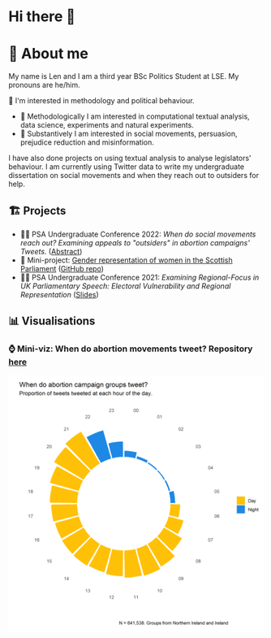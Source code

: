 # Hi there 👋

# 👨 About me  

My name is Len and I am a third year BSc Politics Student at LSE. My pronouns are he/him. 

🤔 I'm interested in methodology and political behaviour. 

* 🧰 Methodologically I am interested in computational textual analysis, data science, experiments and natural experiments.
* 🔎 Substantively I am interested in social movements, persuasion, prejudice reduction and misinformation.

I have also done projects on using textual analysis to analyse legislators' behaviour. I am currently using Twitter data to write my undergraduate dissertation on social movements and when they reach out to outsiders for help.

## 🏗️ Projects 
* 🧑‍🏫 PSA Undergraduate Conference 2022: *When do social movements reach out? Examining appeals to "outsiders" in abortion campaigns' Tweets.* ([Abstract](https://github.com/lenmetson/lenmetson/blob/94caff4966ad79f4d58535b644b3ab8d5f511f36/files/psa-abstract.pdf))
* 🔎 Mini-project: [Gender representation of women in the Scottish Parliament](https://lenmetson.github.io/MSP-gender-speeches/) ([GitHub repo](https://github.com/lenmetson/MSP-gender-speeches))
* 🧑‍🏫 PSA Undergraduate Conference 2021: *Examining Regional-Focus in UK Parliamentary Speech: Electoral Vulnerability and Regional Representation* ([Slides](https://github.com/lenmetson/lenmetson/blob/34b00e5bf26b08b14b819b2167e5a86c14742331/files/psa_presentation_metson.pdf))

## 📊 Visualisations 

### ⌚ Mini-viz: When do abortion movements tweet? Repository [here](https://github.com/lenmetson/circle-plot-tweet-time)
![Circular bar plot](https://github.com/lenmetson/circle-plot-tweet-time/blob/5265372f2bdc88c7e6d64d201e21ea482bc43668/time_plot.png)
